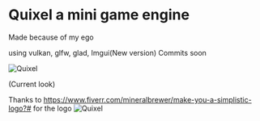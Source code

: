 # Quixel a mini game engine

Made because of my ego

using vulkan, glfw, glad, Imgui(New version) Commits soon


![Quixel](https://github.com/LordManjush/Quixel/assets/133102637/78b183d9-d116-4066-9d43-1899b0442801)

(Current look)

Thanks to https://www.fiverr.com/mineralbrewer/make-you-a-simplistic-logo?# for the logo
![Quixel](https://github.com/LordManjush/Quixel/assets/133102637/7404cbf4-4e44-4770-83d7-07122ba61138)
